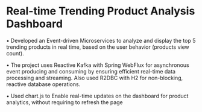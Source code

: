 # Real-time Trending Product Analysis Dashboard  


• Developed an Event-driven Microservices to analyze and display the top 5 trending products in real time, based on the user behavior (products view count).

• The project uses Reactive Kafka with Spring WebFlux for asynchronous event producing and consuming by ensuring efficient real-time data processing and streaming.
Also used R2DBC with H2 for non-blocking, reactive database operations. 

• Used chart.js to Enable real-time updates on the dashboard for product analytics, without requiring to refresh the page
